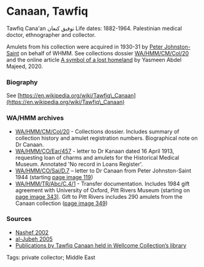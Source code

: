 # Canaan, Tawfiq

Tawfiq Cana'an توفيق كنعان  Life dates: 1882-1964. Palestinian medical doctor, ethnographer and collector.

Amulets from his collection were acquired in 1930-31 by [Peter Johnston-Saint](../alphabetical/johnston-saint.md) on behalf of WHMM. See collections dossier [WA/HMM/CM/Col/20](https://wellcomecollection.org/works/prcankb7) and the online article [A symbol of a lost homeland](https://wellcomecollection.org/articles/X71Z0BMAACMApbYe) by Yasmeen Abdel Majeed, 2020.

### Biography

See [https://en.wikipedia.org/wiki/Tawfiq\_Canaan](https://en.wikipedia.org/wiki/Tawfiq\_Canaan)

### WA/HMM archives

* [WA/HMM/CM/Col/20](https://wellcomecollection.org/works/prcankb7) - Collections dossier. Includes summary of collection history and amulet registration numbers. Biographical note on Dr Canaan.
* [WA/HMM/CO/Ear/457](https://wellcomecollection.org/works/xdqt6yfd/items?canvas=8) - letter to Dr Kanaan dated 16 April 1913, requesting loan of charms and amulets for the Historical Medical Museum. Annotated 'No record in Loans Register'.
* [WA/HMM/CO/Sai/D.7](https://wellcomecollection.org/works/pektkcmk) – letter to Dr Canaan from Peter Johnston-Saint 1944 (starting [page image 119](https://wellcomecollection.org/works/pektkcmk/items?canvas=119))
* [WA/HMM/TR/Abc/C.4/1](https://wellcomecollection.org/works/p7hqcrc2) - Transfer documentation. Includes 1984 gift agreement with University of Oxford, Pitt Rivers Museum (starting on [page image 343)](https://wellcomecollection.org/works/p7hqcrc2/items?canvas=343). Gift to Pitt Rivers includes 290 amulets from the Canaan collection ([page image 349](https://wellcomecollection.org/works/p7hqcrc2/items?canvas=349))

### Sources

* [Nashef 2002](https://www.palestine-studies.org/sites/default/files/jq-articles/16\_canaan\_2\_0.pdf)
* [al-Jubeh 2005](https://www.palestine-studies.org/sites/default/files/jq-articles/22\_23\_magic\_1\_0.pdf)
* [Publications by Tawfiq Canaan held in Wellcome Collection’s library](https://wellcomecollection.org/works?contributors.agent.label=%22Canaan%2C+Taufik.%22)



Tags: private collector; Middle East
